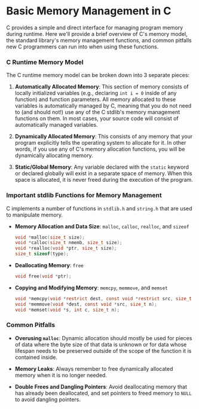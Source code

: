 # Basic Memory Management in C

C provides a simple and direct interface for managing program memory during runtime. Here we'll provide a brief overview of C's memory model, the standard library's memory management functions, and common pitfalls new C programmers can run into when using these functions.

### C Runtime Memory Model

The C runtime memory model can be broken down into 3 separate pieces:

1. **Automatically Allocated Memory**: This section of memory consists of locally initialized variables (e.g., declaring `int i = 0` inside of any function) and function parameters. All memory allocated to these variables is automatically managed by C, meaning that you do not need to (and should not!) use any of the C stdlib's memory management functions on them. In most cases, your source code will consist of automatically managed variables.

2. **Dynamically Allocated Memory**: This consists of any memory that your program explicitly tells the operating system to allocate for it. In other words, if you use any of C's memory allocation functions, you will be dynamically allocating memory.

3. **Static/Global Memory**: Any variable declared with the `static` keyword or declared globally will exist in a separate space of memory. When this space is allocated, it is never freed during the execution of the program.

### Important stdlib Functions for Memory Management

C implements a number of functions in `stdlib.h` and `string.h` that are used to manipulate memory.

- **Memory Allocation and Data Size**: `malloc`, `calloc`, `realloc`, and `sizeof`
  ```c
  void *malloc(size_t size);
  void *calloc(size_t nmemb, size_t size);
  void *realloc(void *ptr, size_t size);
  size_t sizeof(type);
  ```

- **Deallocating Memory**: `free`
  ```c
  void free(void *ptr);
  ```

- **Copying and Modifying Memory**: `memcpy`, `memmove`, and `memset`
  ```c
  void *memcpy(void *restrict dest, const void *restrict src, size_t n);
  void *memmove(void *dest, const void *src, size_t n);
  void *memset(void *s, int c, size_t n);
  ```

### Common Pitfalls

- **Overusing `malloc`**: Dynamic allocation should mostly be used for pieces of data where the byte size of that data is unknown or for data whose lifespan needs to be preserved outside of the scope of the function it is contained inside.

- **Memory Leaks**: Always remember to free dynamically allocated memory when it is no longer needed.

- **Double Frees and Dangling Pointers**: Avoid deallocating memory that has already been deallocated, and set pointers to freed memory to `NULL` to avoid dangling pointers.

